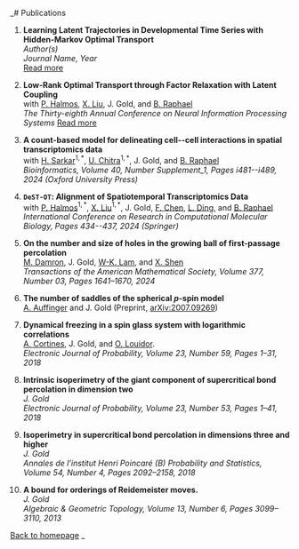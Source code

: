 _# Publications

1. **Learning Latent Trajectories in Developmental Time Series with Hidden-Markov Optimal Transport**  
   *Author(s)*  
   *Journal Name, Year*  
   [Read more](link-to-paper-1)

2. **Low-Rank Optimal Transport through Factor Relaxation with Latent Coupling**  
   with [P. Halmos](https://www.linkedin.com/in/peter-halmos-680937124), [X. Liu](https://scholar.google.com/citations?user=ZiK_z9EAAAAJ&hl=en), J. Gold, and [B. Raphael](https://www.cs.princeton.edu/~braphael/)  
   *The Thirty-eighth Annual Conference on Neural Information Processing Systems*
   [Read more](link-to-paper-1)


4. **A count-based model for delineating cell--cell interactions in spatial transcriptomics data**  
   with [H. Sarkar](https://www.hiraksarkar.com)$^{1, * }$, [U. Chitra](https://uthsavc.github.io)$^{1, * }$, J. Gold, and [B. Raphael](https://www.cs.princeton.edu/~braphael/)  
   *Bioinformatics, Volume 40, Number Supplement\_1, Pages i481--i489, 2024 (Oxford University Press)*

5. **`DeST-OT`: Alignment of Spatiotemporal Transcriptomics Data**  
   with [P. Halmos](https://www.linkedin.com/in/peter-halmos-680937124)$^{1, * }$, [X. Liu](https://scholar.google.com/citations?user=ZiK_z9EAAAAJ&hl=en)$^{1, * }$, J. Gold, [F. Chen](https://nephrology.wustl.edu/people/feng-chen-phd/), [L. Ding](https://dinglab.wustl.edu), and [B. Raphael](https://www.cs.princeton.edu/~braphael/)  
   *International Conference on Research in Computational Molecular Biology, Pages 434--437, 2024 (Springer)*


6. **On the number and size of holes in the growing ball of first-passage percolation**  
   [M. Damron](https://people.math.gatech.edu/~mdamron6/), J. Gold, [W-K. Lam](https://wk-lam.github.io/), and [X. Shen](https://people.math.wisc.edu/~xshen/)  
   *Transactions of the American Mathematical Society, Volume 377, Number 03, Pages 1641–1670, 2024*

7. **The number of saddles of the spherical $p$-spin model**  
   [A. Auffinger](http://math.northwestern.edu/~auffing/) and J. Gold
   (Preprint, [arXiv:2007.09269](https://arxiv.org/pdf/2007.09269.pdf))

8. **Dynamical freezing in a spin glass system with logarithmic correlations**  
   [A. Cortines](http://user.math.uzh.ch/cortines/), J. Gold, and [O. Louidor](https://ie.technion.ac.il/~olouidor/).  
   *Electronic Journal of Probability, Volume 23, Number 59, Pages 1–31, 2018*

9. **Intrinsic isoperimetry of the giant component of supercritical bond percolation in dimension two**  
   *J. Gold*  
   *Electronic Journal of Probability, Volume 23, Number 53, Pages 1–41, 2018*

10. **Isoperimetry in supercritical bond percolation in dimensions three and higher**  
   *J. Gold*  
   *Annales de l’institut Henri Poincaré (B) Probability and Statistics, Volume 54, Number 4, Pages 2092–2158, 2018*

11. **A bound for orderings of Reidemeister moves.**  
    *J. Gold*  
    *Algebraic & Geometric Topology, Volume 13, Number 6, Pages 3099–3110, 2013*

[Back to homepage](README.md)
_
